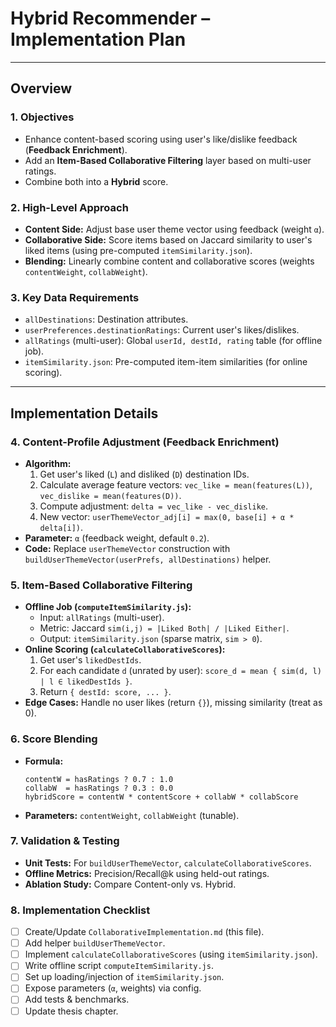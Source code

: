 # Hybrid Recommender – Implementation Plan

---

## Overview

### 1. Objectives
- Enhance content-based scoring using user's like/dislike feedback (**Feedback Enrichment**).
- Add an **Item-Based Collaborative Filtering** layer based on multi-user ratings.
- Combine both into a **Hybrid** score.

### 2. High-Level Approach
- **Content Side:** Adjust base user theme vector using feedback (weight `α`).
- **Collaborative Side:** Score items based on Jaccard similarity to user's liked items (using pre-computed `itemSimilarity.json`).
- **Blending:** Linearly combine content and collaborative scores (weights `contentWeight`, `collabWeight`).

### 3. Key Data Requirements
- `allDestinations`: Destination attributes.
- `userPreferences.destinationRatings`: Current user's likes/dislikes.
- `allRatings` (multi-user): Global `userId, destId, rating` table (for offline job).
- `itemSimilarity.json`: Pre-computed item-item similarities (for online scoring).

---

## Implementation Details

### 4. Content-Profile Adjustment (Feedback Enrichment)
- **Algorithm:**
    1. Get user's liked (`L`) and disliked (`D`) destination IDs.
    2. Calculate average feature vectors: `vec_like = mean(features(L))`, `vec_dislike = mean(features(D))`.
    3. Compute adjustment: `delta = vec_like - vec_dislike`.
    4. New vector: `userThemeVector_adj[i] = max(0, base[i] + α * delta[i])`.
- **Parameter:** `α` (feedback weight, default `0.2`).
- **Code:** Replace `userThemeVector` construction with `buildUserThemeVector(userPrefs, allDestinations)` helper.

### 5. Item-Based Collaborative Filtering
- **Offline Job (`computeItemSimilarity.js`):**
    - Input: `allRatings` (multi-user).
    - Metric: Jaccard `sim(i,j) = |Liked Both| / |Liked Either|`.
    - Output: `itemSimilarity.json` (sparse matrix, `sim > 0`).
- **Online Scoring (`calculateCollaborativeScores`):**
    1. Get user's `likedDestIds`.
    2. For each candidate `d` (unrated by user): `score_d = mean { sim(d, l) | l ∈ likedDestIds }`.
    3. Return `{ destId: score, ... }`.
- **Edge Cases:** Handle no user likes (return `{}`), missing similarity (treat as 0).

### 6. Score Blending
- **Formula:**
  ```
  contentW = hasRatings ? 0.7 : 1.0
  collabW  = hasRatings ? 0.3 : 0.0
  hybridScore = contentW * contentScore + collabW * collabScore
  ```
- **Parameters:** `contentWeight`, `collabWeight` (tunable).

### 7. Validation & Testing
- **Unit Tests:** For `buildUserThemeVector`, `calculateCollaborativeScores`.
- **Offline Metrics:** Precision/Recall@k using held-out ratings.
- **Ablation Study:** Compare Content-only vs. Hybrid.

### 8. Implementation Checklist
- [ ] Create/Update `CollaborativeImplementation.md` (this file).
- [ ] Add helper `buildUserThemeVector`.
- [ ] Implement `calculateCollaborativeScores` (using `itemSimilarity.json`).
- [ ] Write offline script `computeItemSimilarity.js`.
- [ ] Set up loading/injection of `itemSimilarity.json`.
- [ ] Expose parameters (`α`, weights) via config.
- [ ] Add tests & benchmarks.
- [ ] Update thesis chapter.
